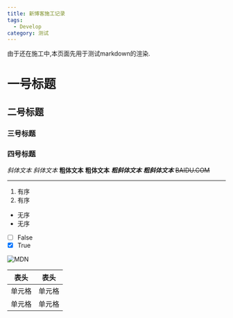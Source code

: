 ```yaml
---
title: 新博客施工记录
tags:
  - Develop
category: 测试
---
```


由于还在施工中,本页面先用于测试markdown的渲染.

# 一号标题
## 二号标题
### 三号标题

### 四号标题

*斜体文本*
_斜体文本_
**粗体文本**
__粗体文本__
***粗斜体文本***
___粗斜体文本___
~~BAIDU.COM~~

***


1. 有序
2. 有序

+ 无序
+ 无序

- [ ] False
- [x] True

![MDN](https://interactive-examples.mdn.mozilla.net/media/cc0-images/grapefruit-slice-332-332.jpg)

|  表头   | 表头  |
|  ----  | ----  |
| 单元格  | 单元格 |
| 单元格  | 单元格 |